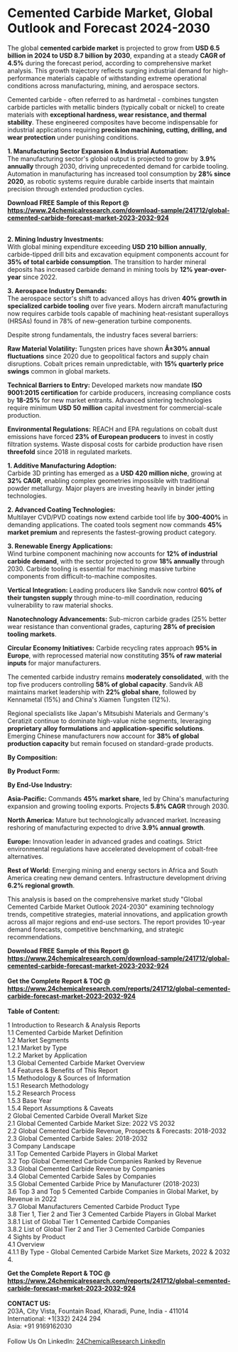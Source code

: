<h1>Cemented Carbide Market, Global Outlook and Forecast 2024-2030</h1><p>The global <strong>cemented carbide market</strong> is projected to grow from <strong>USD 6.5 billion in 2024 to USD 8.7 billion by 2030</strong>, expanding at a steady <strong>CAGR of 4.5%</strong> during the forecast period, according to comprehensive market analysis. This growth trajectory reflects surging industrial demand for high-performance materials capable of withstanding extreme operational conditions across manufacturing, mining, and aerospace sectors.</p><p>Cemented carbide - often referred to as hardmetal - combines tungsten carbide particles with metallic binders (typically cobalt or nickel) to create materials with <strong>exceptional hardness, wear resistance, and thermal stability</strong>. These engineered composites have become indispensable for industrial applications requiring <strong>precision machining, cutting, drilling, and wear protection</strong> under punishing conditions.</p><p><strong>1. Manufacturing Sector Expansion &amp; Industrial Automation:</strong><br>
The manufacturing sector's global output is projected to grow by <strong>3.9% annually</strong> through 2030, driving unprecedented demand for carbide tooling. Automation in manufacturing has increased tool consumption by <strong>28% since 2020</strong>, as robotic systems require durable carbide inserts that maintain precision through extended production cycles.</p><div><b>Download FREE Sample of this Report @ 
            <a href="https://www.24chemicalresearch.com/download-sample/241712/global-cemented-carbide-forecast-market-2023-2032-924">
            https://www.24chemicalresearch.com/download-sample/241712/global-cemented-carbide-forecast-market-2023-2032-924</a></b></div><br><p><strong>2. Mining Industry Investments:</strong><br>
With global mining expenditure exceeding <strong>USD 210 billion annually</strong>, carbide-tipped drill bits and excavation equipment components account for <strong>35% of total carbide consumption</strong>. The transition to harder mineral deposits has increased carbide demand in mining tools by <strong>12% year-over-year</strong> since 2022.</p><p><strong>3. Aerospace Industry Demands:</strong><br>
The aerospace sector's shift to advanced alloys has driven <strong>40% growth in specialized carbide tooling</strong> over five years. Modern aircraft manufacturing now requires carbide tools capable of machining heat-resistant superalloys (HRSAs) found in 78% of new-generation turbine components.</p><p>Despite strong fundamentals, the industry faces several barriers:</p><p><strong>Raw Material Volatility:</strong> Tungsten prices have shown <strong>Â±30% annual fluctuations</strong> since 2020 due to geopolitical factors and supply chain disruptions. Cobalt prices remain unpredictable, with <strong>15% quarterly price swings</strong> common in global markets.</p><p><strong>Technical Barriers to Entry:</strong> Developed markets now mandate <strong>ISO 9001:2015 certification</strong> for carbide producers, increasing compliance costs by <strong>18-25%</strong> for new market entrants. Advanced sintering technologies require minimum <strong>USD 50 million</strong> capital investment for commercial-scale production.</p><p><strong>Environmental Regulations:</strong> REACH and EPA regulations on cobalt dust emissions have forced <strong>23% of European producers</strong> to invest in costly filtration systems. Waste disposal costs for carbide production have risen <strong>threefold</strong> since 2018 in regulated markets.</p><p><strong>1. Additive Manufacturing Adoption:</strong><br>
Carbide 3D printing has emerged as a <strong>USD 420 million niche</strong>, growing at <strong>32% CAGR</strong>, enabling complex geometries impossible with traditional powder metallurgy. Major players are investing heavily in binder jetting technologies.</p><p><strong>2. Advanced Coating Technologies:</strong><br>
Multilayer CVD/PVD coatings now extend carbide tool life by <strong>300-400%</strong> in demanding applications. The coated tools segment now commands <strong>45% market premium</strong> and represents the fastest-growing product category.</p><p><strong>3. Renewable Energy Applications:</strong><br>
Wind turbine component machining now accounts for <strong>12% of industrial carbide demand</strong>, with the sector projected to grow <strong>18% annually</strong> through 2030. Carbide tooling is essential for machining massive turbine components from difficult-to-machine composites.</p><p><strong>Vertical Integration:</strong> Leading producers like Sandvik now control <strong>60% of their tungsten supply</strong> through mine-to-mill coordination, reducing vulnerability to raw material shocks.</p><p><strong>Nanotechnology Advancements:</strong> Sub-micron carbide grades (25% better wear resistance than conventional grades, capturing <strong>28% of precision tooling markets</strong>.</p><p><strong>Circular Economy Initiatives:</strong> Carbide recycling rates approach <strong>95% in Europe</strong>, with reprocessed material now constituting <strong>35% of raw material inputs</strong> for major manufacturers.</p><p>The cemented carbide industry remains <strong>moderately consolidated</strong>, with the top five producers controlling <strong>58% of global capacity</strong>. Sandvik AB maintains market leadership with <strong>22% global share</strong>, followed by Kennametal (15%) and China's Xiamen Tungsten (12%).</p><p>Regional specialists like Japan's Mitsubishi Materials and Germany's Ceratizit continue to dominate high-value niche segments, leveraging <strong>proprietary alloy formulations</strong> and <strong>application-specific solutions</strong>. Emerging Chinese manufacturers now account for <strong>38% of global production capacity</strong> but remain focused on standard-grade products.</p><p><strong>By Composition:</strong></p><p><strong>By Product Form:</strong></p><p><strong>By End-Use Industry:</strong></p><p><strong>Asia-Pacific:</strong> Commands <strong>45% market share</strong>, led by China's manufacturing expansion and growing tooling exports. Projects <strong>5.8% CAGR</strong> through 2030.</p><p><strong>North America:</strong> Mature but technologically advanced market. Increasing reshoring of manufacturing expected to drive <strong>3.9% annual growth</strong>.</p><p><strong>Europe:</strong> Innovation leader in advanced grades and coatings. Strict environmental regulations have accelerated development of cobalt-free alternatives.</p><p><strong>Rest of World:</strong> Emerging mining and energy sectors in Africa and South America creating new demand centers. Infrastructure development driving <strong>6.2% regional growth</strong>.</p><p>This analysis is based on the comprehensive market study "Global Cemented Carbide Market Outlook 2024-2030" examining technology trends, competitive strategies, material innovations, and application growth across all major regions and end-use sectors. The report provides 10-year demand forecasts, competitive benchmarking, and strategic recommendations.</p><div><b>Download FREE Sample of this Report @ 
            <a href="https://www.24chemicalresearch.com/download-sample/241712/global-cemented-carbide-forecast-market-2023-2032-924">
            https://www.24chemicalresearch.com/download-sample/241712/global-cemented-carbide-forecast-market-2023-2032-924</a></b></div><br><div><b>Get the Complete Report & TOC @ 
            <a href="https://www.24chemicalresearch.com/reports/241712/global-cemented-carbide-forecast-market-2023-2032-924">
            https://www.24chemicalresearch.com/reports/241712/global-cemented-carbide-forecast-market-2023-2032-924</a></b></div><br>
            <b>Table of Content:</b><p>1 Introduction to Research & Analysis Reports<br />
    1.1 Cemented Carbide Market Definition<br />
    1.2 Market Segments<br />
        1.2.1 Market by Type<br />
        1.2.2 Market by Application<br />
    1.3 Global Cemented Carbide Market Overview<br />
    1.4 Features & Benefits of This Report<br />
    1.5 Methodology & Sources of Information<br />
        1.5.1 Research Methodology<br />
        1.5.2 Research Process<br />
        1.5.3 Base Year<br />
        1.5.4 Report Assumptions & Caveats<br />
2 Global Cemented Carbide Overall Market Size<br />
    2.1 Global Cemented Carbide Market Size: 2022 VS 2032<br />
    2.2 Global Cemented Carbide Revenue, Prospects & Forecasts: 2018-2032<br />
    2.3 Global Cemented Carbide Sales: 2018-2032<br />
3 Company Landscape<br />
    3.1 Top Cemented Carbide Players in Global Market<br />
    3.2 Top Global Cemented Carbide Companies Ranked by Revenue<br />
    3.3 Global Cemented Carbide Revenue by Companies<br />
    3.4 Global Cemented Carbide Sales by Companies<br />
    3.5 Global Cemented Carbide Price by Manufacturer (2018-2023)<br />
    3.6 Top 3 and Top 5 Cemented Carbide Companies in Global Market, by Revenue in 2022<br />
    3.7 Global Manufacturers Cemented Carbide Product Type<br />
    3.8 Tier 1, Tier 2 and Tier 3 Cemented Carbide Players in Global Market<br />
        3.8.1 List of Global Tier 1 Cemented Carbide Companies<br />
        3.8.2 List of Global Tier 2 and Tier 3 Cemented Carbide Companies<br />
4 Sights by Product<br />
    4.1 Overview<br />
        4.1.1 By Type - Global Cemented Carbide Market Size Markets, 2022 & 2032<br />
        4.</p><div><b>Get the Complete Report & TOC @ 
            <a href="https://www.24chemicalresearch.com/reports/241712/global-cemented-carbide-forecast-market-2023-2032-924">
            https://www.24chemicalresearch.com/reports/241712/global-cemented-carbide-forecast-market-2023-2032-924</a></b></div><br><b>CONTACT US:</b><br>
            203A, City Vista, Fountain Road, Kharadi, Pune, India - 411014<br>
            International: +1(332) 2424 294<br>
            Asia: +91 9169162030 <br><br>
            Follow Us On LinkedIn: <a href="https://www.linkedin.com/company/24chemicalresearch/">24ChemicalResearch LinkedIn</a>